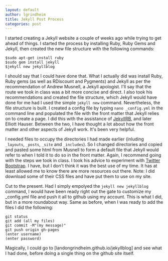 ```yaml
---
layout: default
author: lgrindheim
title: Jekyll Post Process
categories: post
---
```


I started creating a Jekyll website a couple of weeks ago while trying to get ahead of things. I started the process by installing Ruby, Ruby Gems and Jekyll, then created the new file structure with the following commands:
```
$sudo apt-get install ruby
$sudo gem install jekyll
$jekyll new jekyllblog
```

I should say that I could have done that. What I actually did was install Ruby, Ruby gems (as well as RDiscount and Pygments) and Jekyll as per the recommendation of Andrew Musnell, a Jekyll apologist. I'll say that the route we took in class was a bit more concise and direct. I also took his recommendations and created the file structure, which Jekyll would have done for me had I used the simple `jekyll new` command. Nevertheless, the file structure is built. I created a config file by typing `nano _config.yml` in the command line and populated the file with the front matter that Jekyll relies on to create a page. I did this with the assistance of [JekyllRB](http://jekyllrb.com), and later Elliott Hauser. Between the two, I have thought a lot about how the front matter and other aspects of Jekyll work. It's been very helpful.

I needed files to occupy the directories I had made earlier (inluding `_layouts`, `_posts`, `_site` and `_includes`). So I changed directories and copied and pasted some html from Musnell to form a default file that Jekyll would refer to when I told it to do so in the front matter. Again, I recommend going with the steps we took in class. I took his advice to experiment with [Twitter Bootstrap](http://getbootstrap.com). I have, but I don't think it was the best use of my time. It has at least allowed me to know there are more resources out there. Note:  I did download some of their CSS files and have put them to use on my site.

Cut to the present. Had I simply empolyed the `jekyll new jekyllblog` command, I would have been ready right out the gate to customize my _config.yml file and push it all to github using my account. This is what I did, but in a more roundabout way. Same as before, when I was ready to add the files I did the following:

```
git status
git add (all my files)
git commit -M"(my message)"
git push origin gh-pages
(enter username)
(enter password)
```

Magically, I could go to [landongrindheim.github.io/jekyllblog] and see what I had done, before doing a single thing on the github site itself.
